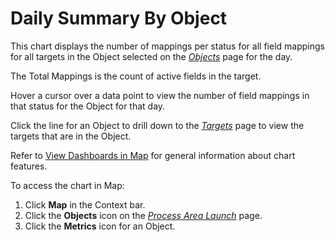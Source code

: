 # Daily Summary By Object

This chart displays the number of mappings per status for all field
mappings for all targets in the Object selected on the
<span style="font-style: italic;">[Objects](../Page_Desc/Objects_map.htm)</span>
page for the day.

The Total Mappings is the count of active fields in the target.

Hover a cursor over a data point to view the number of field mappings in
that status for the Object for that day.

Click the line for an Object to drill down to the
*[Targets](../Page_Desc/Targets_H_Map.htm)* page to view the
targets that are in the Object. 

Refer to [View Dashboards in Map](View_Dashboards_in_Map.htm) for
general information about chart features.

To access the chart in Map:

1.  Click <span style="font-weight: bold;">Map</span> in the Context
    bar.
2.  Click the <span style="font-weight: bold;">Objects</span> icon on
    the *[Process Area
    Launch](../Page_Desc/Process_Area_Launch_map.htm)* page.
3.  Click the <span style="font-weight: bold;">Metrics</span> icon for
    an Object.
